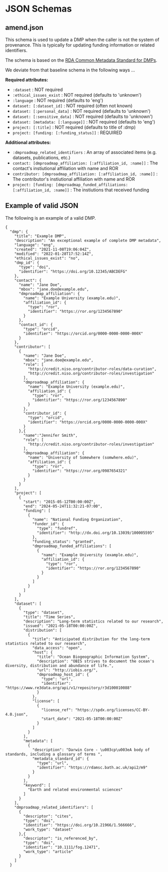 # JSON Schemas

## amend.json
This schema is used to update a DMP when the caller is not the system of provenance. This is typically for updating funding information or related identifiers.
 
The schema is based on the [RDA Common Metadata Standard for DMPs](https://github.com/RDA-DMP-Common/RDA-DMP-Common-Standard/tree/master/examples/JSON/JSON-schema).

We deviate from that baseline schema in the following ways ...

**Required attributes:**
- `:dataset` : NOT required
- `:ethical_issues_exist` : NOT required (defaults to 'unknown')
- `:language` : NOT required (defaults to 'eng')
- `dataset: [:dataset_id]` : NOT required (often not known)
- `dataset: [:personal_data]` : NOT required (defaults to 'unknown')
- `dataset: [:sensitive_data]` : NOT required (defaults to 'unknown')
- `dataset: [metadata: [:language]]` : NOT required (defaults to 'eng')
- `project: [:title]` : NOT required (defaults to title of :dmp)
- `project: [funding: [:funding_status]]` : REQUIRED 

**Additional attributes:**
- `:dmproadmap_related_identifiers` : An array of associated items (e.g. datasets, publications, etc.)
- `contact: [dmproadmap_affiliation: [:affiliation_id, :name]]` : The contact's instiutional affiliation with name and ROR
- `contributor: [dmproadmap_affiliation: [:affiliation_id, :name]]` : The contributor's instiutional affiliation with name and ROR
- `project: [funding: [dmproadmap_funded_affiliations: [:affiliation_id, :name]]` : The instiutions that received funding

## Example of valid JSON

The following is an example of a valid DMP.
```
{
  "dmp": {
    "title": "Example DMP",
    "description": "An exceptional example of complete DMP metadata",
    "language": "eng",
    "created": "2021-11-08T19:06:04Z",
    "modified": "2022-01-28T17:52:14Z",
    "ethical_issues_exist": "no",
    "dmp_id": {
      "type": "doi",
      "identifier": "https://doi.org/10.12345/ABCDEFG"
    },
    "contact": {
      "name": "Jane Doe",
      "mbox": "jane.doe@example.edu",
      "dmproadmap_affiliation": {
        "name": "Example University (example.edu)",
        "affiliation_id": { 
          "type": "ror",
          "identifier": "https://ror.org/1234567890"
        }
      },
      "contact_id": {
        "type": "orcid",
        "identifier": "https://orcid.org/0000-0000-0000-000X"
      }
    },
    "contributor": [
      {
        "name": "Jane Doe",
        "mbox": "jane.doe@example.edu",
        "role": [ 
          "http://credit.niso.org/contributor-roles/data-curation",
          "http://credit.niso.org/contributor-roles/investigation"
        ],
        "dmproadmap_affiliation": {
          "name": "Example University (example.edu)",
          "affiliation_id": {
            "type": "ror",
            "identifier": "https://ror.org/1234567890"
          }
        },
        "contributor_id": {
          "type": "orcid", 
          "identifier": "https://orcid.org/0000-0000-0000-000X"
        }
      },{
        "name":"Jennifer Smith",
        "role": [
          "http://credit.niso.org/contributor-roles/investigation"
        ],
        "dmproadmap_affiliation": {
          "name": "University of Somewhere (somwhere.edu)",
          "affiliation_id": {
            "type": "ror",
            "identifier": "https://ror.org/0987654321"
          }
        }
      }
    ],
    "project": [
      {
        "start": "2015-05-12T00:00:00Z",
        "end": "2024-05-24T11:32:21-07:00",
        "funding": [
          {
            "name": "National Funding Organization",
            "funder_id": { 
              "type": "fundref",
              "identifier": "http://dx.doi.org/10.13039/100005595"
            },
            "funding_status": "granted",
            "dmproadmap_funded_affiliations": [
              {
                "name": "Example University (example.edu)",
                "affiliation_id": {
                  "type": "ror",
                  "identifier": "https://ror.org/1234567890"
                }
              }
            ]
          }
        ]
      }
    ],
    "dataset": [
      {
        "type": "dataset",
        "title": "Time Series",
        "description": "Long-term statistics related to our research",
        "issued": "2021-05-18T00:00:00Z",
        "distribution": [
          { 
            "title": "Anticipated distribution for the long-term statistics related to our research",
            "data_access": "open",
            "host": {
              "title": "Ocean Biogeographic Information System",
              "description": "OBIS strives to document the ocean's diversity, distribution and abundance of life.",
              "url": "http://iobis.org/",
              "dmproadmap_host_id": { 
                "type": "url",
                "identifier": "https://www.re3data.org/api/v1/repository/r3d100010088"
              }
            },
            "license": [
              {
                "license_ref": "https://spdx.org/licenses/CC-BY-4.0.json",
                "start_date": "2021-05-18T00:00:00Z"
              }
            ]
          }
        ],
        "metadata": [
          {
            "description": "Darwin Core - \u003cp\u003eA body of standards, including a glossary of terms ",
            "metadata_standard_id": {
              "type": "url",
              "identifier": "https://rdamsc.bath.ac.uk/api2/m9"
            }
          }
        ],
        "keyword": [ 
          "Earth and related environmental sciences"
        ]
      }
    ],
    "dmproadmap_related_identifiers": [ 
      {
        "descriptor": "cites",
        "type": "doi",
        "identifier": "https://doi.org/10.21966/1.566666",
        "work_type": "dataset"
      },{
        "descriptor": "is_referenced_by",
        "type": "doi",
        "identifier": "10.1111/fog.12471",
        "work_type": "article"
      }
    ]
  }
  ```
